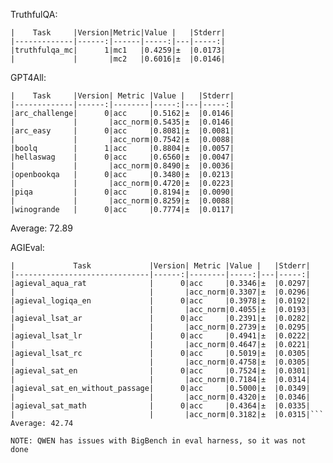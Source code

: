 TruthfulQA:
```hf-causal-experimental (pretrained=Qwen/Qwen-72B,dtype=float16,trust_remote_code=True,use_accelerate=True), limit: None, provide_description: False, num_fewshot: 0, batch_size: 20
|    Task     |Version|Metric|Value |   |Stderr|
|-------------|------:|------|-----:|---|-----:|
|truthfulqa_mc|      1|mc1   |0.4259|±  |0.0173|
|             |       |mc2   |0.6016|±  |0.0146|
```

GPT4All:
```hf-causal-experimental (pretrained=Qwen/Qwen-72B,dtype=float16,trust_remote_code=True,use_accelerate=True), limit: None, provide_description: False, num_fewshot: 0, batch_size: 20
|    Task     |Version| Metric |Value |   |Stderr|
|-------------|------:|--------|-----:|---|-----:|
|arc_challenge|      0|acc     |0.5162|±  |0.0146|
|             |       |acc_norm|0.5435|±  |0.0146|
|arc_easy     |      0|acc     |0.8081|±  |0.0081|
|             |       |acc_norm|0.7542|±  |0.0088|
|boolq        |      1|acc     |0.8804|±  |0.0057|
|hellaswag    |      0|acc     |0.6560|±  |0.0047|
|             |       |acc_norm|0.8490|±  |0.0036|
|openbookqa   |      0|acc     |0.3480|±  |0.0213|
|             |       |acc_norm|0.4720|±  |0.0223|
|piqa         |      0|acc     |0.8194|±  |0.0090|
|             |       |acc_norm|0.8259|±  |0.0088|
|winogrande   |      0|acc     |0.7774|±  |0.0117|
```
Average: 72.89

AGIEval:
```hf-causal-experimental (pretrained=Qwen/Qwen-72B,dtype=float16,trust_remote_code=True,use_accelerate=True), limit: None, provide_description: False, num_fewshot: 0, batch_size: 20
|             Task             |Version| Metric |Value |   |Stderr|
|------------------------------|------:|--------|-----:|---|-----:|
|agieval_aqua_rat              |      0|acc     |0.3346|±  |0.0297|
|                              |       |acc_norm|0.3307|±  |0.0296|
|agieval_logiqa_en             |      0|acc     |0.3978|±  |0.0192|
|                              |       |acc_norm|0.4055|±  |0.0193|
|agieval_lsat_ar               |      0|acc     |0.2391|±  |0.0282|
|                              |       |acc_norm|0.2739|±  |0.0295|
|agieval_lsat_lr               |      0|acc     |0.4941|±  |0.0222|
|                              |       |acc_norm|0.4647|±  |0.0221|
|agieval_lsat_rc               |      0|acc     |0.5019|±  |0.0305|
|                              |       |acc_norm|0.4758|±  |0.0305|
|agieval_sat_en                |      0|acc     |0.7524|±  |0.0301|
|                              |       |acc_norm|0.7184|±  |0.0314|
|agieval_sat_en_without_passage|      0|acc     |0.5000|±  |0.0349|
|                              |       |acc_norm|0.4320|±  |0.0346|
|agieval_sat_math              |      0|acc     |0.4364|±  |0.0335|
|                              |       |acc_norm|0.3182|±  |0.0315|```
Average: 42.74

NOTE: QWEN has issues with BigBench in eval harness, so it was not done